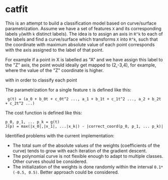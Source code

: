 # catfit

This is an attempt to build a classification model based on curve/surface parametrization.
Assume we have a set of features `X` and its corresponding labels `y`(with `k` distinct labels).
The idea is to assign an axis in `R^k` to each of the labels and find a curve/surface which transforms `X` into `R^k`,
such that the coordinate with maximum absolute value of each point corresponds with the axis assigned to the label of that point.

For example if a point in X is labelled as "A" and we have assign this label to the "Z" axis, the point would ideally get mapped to (2,-3,4), for example, where the value of the "Z" coordinate is higher.

 with in order to classify each point 

The parametrization for a single feature `t` is defined like this:

` g(t) = (a_0 + b_0t + c_0t^2 ..., a_1 + b_1t + c_1t^2 ..., a_2 + b_2t + c_2t^2 ...)`

The cost function is defined like this:
```
p_0, p_1, ... p_k = g(t)
J(p) = max(|x_0|,|x_1|, ...|x_k|) - |correct_coord(p_0, p_1, ... p_k)|
```

Identified problems with the current implementation:
- The total sum of the absolute values of the weights (coefficients of the curve) tends to grow with each iteration of the gradient descent.
- The polynomial curve is not flexible enough to adapt to multiple classes. Other curves should be considered.
- The initialization of the weights is done randomly within the interval `0.1*(-0.5, 0.5)`. Better approach could be considered.
 

